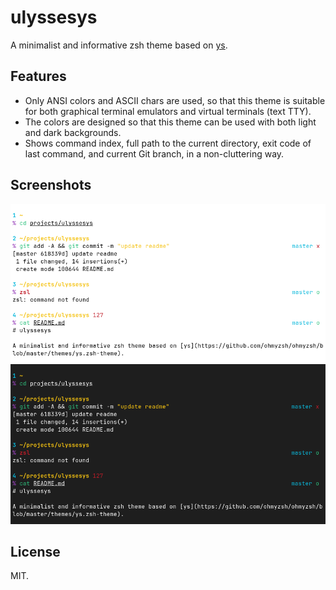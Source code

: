 # ulyssesys

A minimalist and informative zsh theme based on [ys](https://github.com/ohmyzsh/ohmyzsh/blob/master/themes/ys.zsh-theme).

## Features

- Only ANSI colors and ASCII chars are used, so that this theme is suitable for both graphical terminal emulators
and virtual terminals (text TTY).
- The colors are designed so that this theme can be used with both light and dark backgrounds.
- Shows command index, full path to the current directory, exit code of last command, and current Git branch,
in a non-cluttering way.

## Screenshots

![light](https://raw.githubusercontent.com/ulysseszh/ulyssesys/master/screenshots/light.png)
![dark](https://raw.githubusercontent.com/ulysseszh/ulyssesys/master/screenshots/dark.png)

## License

MIT.
